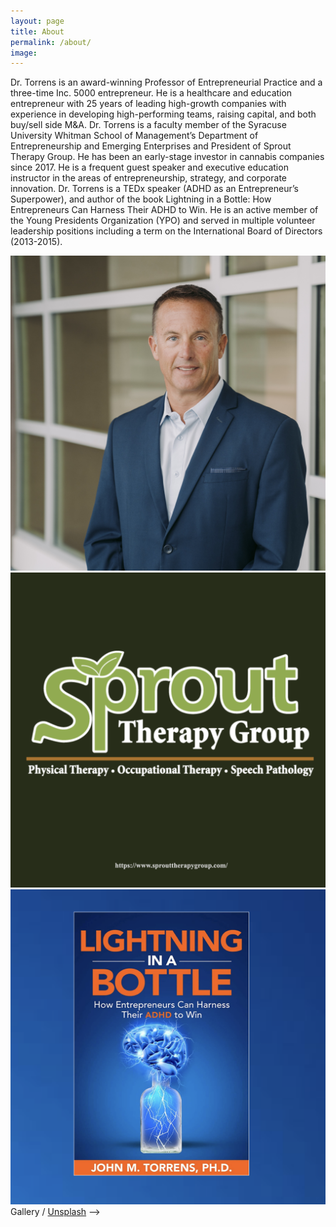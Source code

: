 ```yaml
---
layout: page
title: About
permalink: /about/
image: 
---
```


Dr. Torrens is an award-winning Professor of Entrepreneurial Practice and a three-time Inc. 5000 entrepreneur. He is a healthcare and education entrepreneur with 25 years of leading high-growth companies with experience in developing high-performing teams, raising capital, and both buy/sell side M&A. Dr. Torrens is a faculty member of the Syracuse University Whitman School of Management’s Department of Entrepreneurship and Emerging Enterprises and President of Sprout Therapy Group. He has been an early-stage investor in cannabis companies since 2017. He is a frequent guest speaker and executive education instructor in the areas of entrepreneurship, strategy, and corporate innovation. Dr. Torrens is a TEDx speaker (ADHD as an Entrepreneur’s Superpower), and author of the book Lightning in a Bottle: How Entrepreneurs Can Harness Their ADHD to Win. He is an active member of the Young Presidents Organization (YPO) and served in multiple volunteer leadership positions including a term on the International Board of Directors (2013-2015).

<div class="gallery-box">
  <div class="gallery">
    <img src="/images/John/torrensheadshot2023square.jpg" loading="lazy">
    <img src="/images/John/sproutsquare.png" loading="lazy">
    <img src="/images/John/lighteningsquare.png" loading="lazy">
  </div>
  <! -- <em>Gallery / <a href="https://unsplash.com/" target="_blank">Unsplash</a></em> -->
</div>
